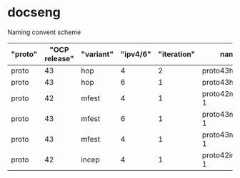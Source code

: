 # docseng

Naming convent scheme

| "proto" | "OCP release" | "variant" | "ipv4/6" | "iteration" | name |
|---------|---------------|-----------|----------|-------------|------|
| proto | 43 | hop   | 4 | 2 | proto43hop4-2 |
| proto | 43 | hop   | 6 | 1 | proto43hop6-1 |
| proto | 42 | mfest | 4 | 1 | proto42mfest4-1 |
| proto | 43 | mfest | 6 | 1 | proto43mfest6-1 |
| proto | 43 | mfest | 4 | 1 | proto43mfest4-1 |
| proto | 42 | incep | 4 | 1 | proto42incp4-1 |

